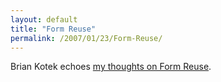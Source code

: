 ```yaml
---
layout: default
title: "Form Reuse"
permalink: /2007/01/23/Form-Reuse/
---
```


Brian Kotek echoes <a href="http://www.briankotek.com/blog/index.cfm/2007/1/19/On-Form-Reuse" target="_blank">my thoughts on Form Reuse</a>.